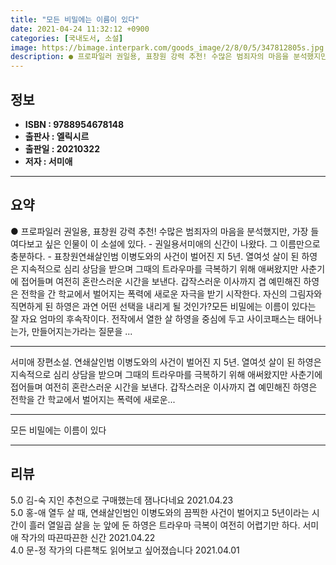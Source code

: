```yaml
---
title: "모든 비밀에는 이름이 있다"
date: 2021-04-24 11:32:12 +0900
categories: [국내도서, 소설]
image: https://bimage.interpark.com/goods_image/2/8/0/5/347812805s.jpg
description: ● 프로파일러 권일용, 표창원 강력 추천! 수많은 범죄자의 마음을 분석했지만, 가장 들여다보고 싶은 인물이 이 소설에 있다. - 권일용서미애의 신간이 나왔다. 그 이름만으로 충분하다. - 표창원연쇄살인범 이병도와의 사건이 벌어진 지 5년. 열여섯 살이 된 하영은 지속적으로 심리 상담을
---
```


## **정보**

- **ISBN : 9788954678148**
- **출판사 : 엘릭시르**
- **출판일 : 20210322**
- **저자 : 서미애**

------



## **요약**

●  프로파일러 권일용, 표창원 강력 추천! 수많은 범죄자의 마음을 분석했지만, 가장 들여다보고 싶은 인물이 이 소설에 있다. - 권일용서미애의 신간이 나왔다. 그 이름만으로 충분하다. - 표창원연쇄살인범 이병도와의 사건이 벌어진 지 5년. 열여섯 살이 된 하영은 지속적으로 심리 상담을 받으며 그때의 트라우마를 극복하기 위해 애써왔지만 사춘기에 접어들며 여전히 혼란스러운 시간을 보낸다. 갑작스러운 이사까지 겹 예민해진 하영은 전학을 간 학교에서 벌어지는 폭력에 새로운 자극을 받기 시작한다. 자신의 그림자와 직면하게 된 하영은 과연 어떤 선택을 내리게 될 것인가?모든 비밀에는 이름이 있다는 잘 자요 엄마의 후속작이다. 전작에서 열한 살 하영을 중심에 두고 사이코패스는 태어나는가, 만들어지는가라는 질문을 ...

------

서미애 장편소설. 연쇄살인범 이병도와의 사건이 벌어진 지 5년. 열여섯 살이 된 하영은 지속적으로 심리 상담을 받으며 그때의 트라우마를 극복하기 위해 애써왔지만 사춘기에 접어들며 여전히 혼란스러운 시간을 보낸다. 갑작스러운 이사까지 겹 예민해진 하영은 전학을 간 학교에서 벌어지는 폭력에 새로운... 

------


모든 비밀에는 이름이 있다 

------


## **리뷰** 

5.0 김-숙 지인  추천으로 구매했는데
잼나다네요 2021.04.23 <br/>5.0 홍-애  열두 살 때, 연쇄살인범인 이병도와의 끔찍한 사건이 벌어지고 5년이라는 시간이 흘러 열일곱 살을 눈 앞에 둔 하영은 트라우마 극복이 여전히 어렵기만 하다. 서미애 작가의 따끈따끈한 신간   2021.04.22 <br/>4.0 문-정 작가의 다른책도 읽어보고 싶어졌습니다 2021.04.01 <br/>
